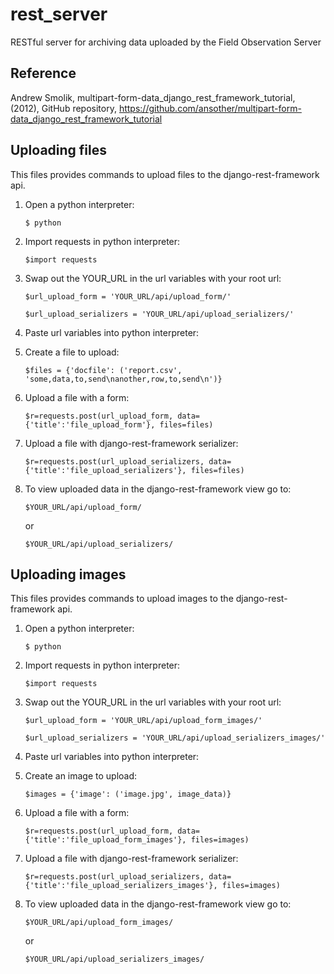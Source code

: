 rest_server
======================================

RESTful server for archiving data uploaded by the Field Observation Server


Reference
--------------
Andrew Smolik, multipart-form-data_django_rest_framework_tutorial, (2012), GitHub repository, https://github.com/ansother/multipart-form-data_django_rest_framework_tutorial


Uploading files
---------------

This files provides commands to upload files to the django-rest-framework api. 

1.	Open a python interpreter:

	``$ python``

2.	Import requests in python interpreter:

	``$import requests``
	
3. Swap out the YOUR_URL in the url variables with your root url:

	``$url_upload_form = 'YOUR_URL/api/upload_form/'``

	``$url_upload_serializers = 'YOUR_URL/api/upload_serializers/'``
	
4. Paste url variables into python interpreter:

5. Create a file to upload:

	``$files = {'docfile': ('report.csv', 'some,data,to,send\nanother,row,to,send\n')}``
	
6. Upload a file with a form:

	``$r=requests.post(url_upload_form, data={'title':'file_upload_form'}, files=files)``
	
7. Upload a file with django-rest-framework serializer:

	``$r=requests.post(url_upload_serializers, data={'title':'file_upload_serializers'}, files=files)``

8. To view uploaded data in the django-rest-framework view go to:

	``$YOUR_URL/api/upload_form/``
	
	or 
	
	``$YOUR_URL/api/upload_serializers/``


Uploading images
---------------

This files provides commands to upload images to the django-rest-framework api. 

1.	Open a python interpreter:

	``$ python``

2.	Import requests in python interpreter:

	``$import requests``
	
3. Swap out the YOUR_URL in the url variables with your root url:

	``$url_upload_form = 'YOUR_URL/api/upload_form_images/'``

	``$url_upload_serializers = 'YOUR_URL/api/upload_serializers_images/'``
	
4. Paste url variables into python interpreter:

5. Create an image to upload:

	``$images = {'image': ('image.jpg', image_data)}``
	
6. Upload a file with a form:

	``$r=requests.post(url_upload_form, data={'title':'file_upload_form_images'}, files=images)``
	
7. Upload a file with django-rest-framework serializer:

	``$r=requests.post(url_upload_serializers, data={'title':'file_upload_serializers_images'}, files=images)``

8. To view uploaded data in the django-rest-framework view go to:

	``$YOUR_URL/api/upload_form_images/``
	
	or 
	
	``$YOUR_URL/api/upload_serializers_images/``



	

	

	



